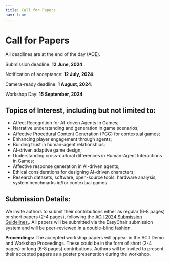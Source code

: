 ```yaml
---
title: Call for Papers
nav: true
---
```


# Call for Papers

All deadlines are at the end of the day (AOE).

Submission deadline: **12 June, 2024** .
 
Notification of acceptance:  **12 July, 2024**.
 
Camera-ready deadline: **1 August, 2024**.
 
Workshop Day: **15 September, 2024**.


## Topics of Interest, including but not limited to:

* Affect Recognition for AI-driven Agents in Games;
* Narrative understanding and generation in game scenarios; 
* Affective Procedural Content Generation (PCG) for contextual games;
* Enhancing player engagement through agents;
* Building trust in human-agent relationships;
* AI-driven adaptive game design;
* Understanding cross-cultural differences in Human-Agent Interactions in Games;
* Affective response generation in AI-driven agents;
* Ethical considerations for designing AI-driven characters;
* Research datasets, software, open-source tools, hardware analysis, system benchmarks in/for contextual games.

## Submission Details:

We invite authors to submit their contributions either as regular (6-8 pages) or short papers (2-4 pages), following the [ACII 2024 Submission Guidelines.](https://acii-conf.net/2024/authors/submission-guidelines/). All papers will be submitted via the EasyChair submission system and will be peer-reviewed in a double-blind fashion. 

**Proceedings:** The accepted workshop papers will appear in the ACII Demo and Workshop Proceedings. These could be in the form of short (2-4 pages) or long (6-8 pages) contributions. Authors will be invited to present their accepted papers as a poster presentation during the workshop.



